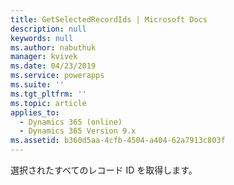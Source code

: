 ```yaml
---
title: GetSelectedRecordIds | Microsoft Docs
description: null
keywords: null
ms.author: nabuthuk
manager: kvivek
ms.date: 04/23/2019
ms.service: powerapps
ms.suite: ''
ms.tgt_pltfrm: ''
ms.topic: article
applies_to:
  - Dynamics 365 (online)
  - Dynamics 365 Version 9.x
ms.assetid: b360d5aa-4cfb-4504-a404-62a7913c803f
---
```


選択されたすべてのレコード ID を取得します。
